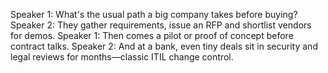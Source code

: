 Speaker 1: What's the usual path a big company takes before buying?
Speaker 2: They gather requirements, issue an RFP and shortlist vendors for demos.
Speaker 1: Then comes a pilot or proof of concept before contract talks.
Speaker 2: And at a bank, even tiny deals sit in security and legal reviews for months—classic ITIL change control.

